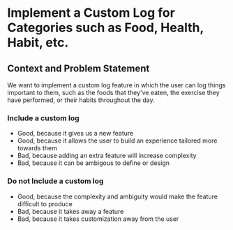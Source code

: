# Implement a Custom Log for Categories such as Food, Health, Habit, etc.

## Context and Problem Statement

We want to implement a custom log feature in which the user can log things important to them, such as the foods that they've eaten, the exercise they have performed, or their habits throughout the day.

### Include a custom log

* Good, because it gives us a new feature
* Good, because it allows the user to build an experience tailored more towards them
* Bad, because adding an extra feature will increase complexity
* Bad, because it can be ambigous to define or design

### Do not Include a custom log

* Good, because the complexity and ambiguity would make the feature difficult to produce
* Bad, because it takes away a feature
* Bad, because it takes customization away from the user
